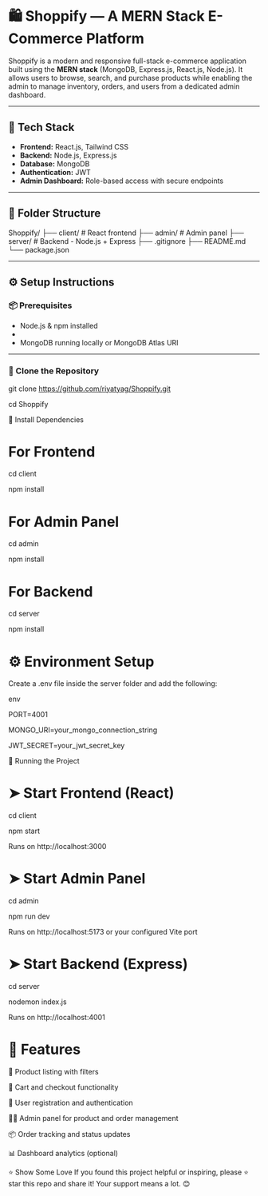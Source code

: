 # 🛍️ Shoppify — A MERN Stack E-Commerce Platform

Shoppify is a modern and responsive full-stack e-commerce application built using the **MERN stack** (MongoDB, Express.js, React.js, Node.js). It allows users to browse, search, and purchase products while enabling the admin to manage inventory, orders, and users from a dedicated admin dashboard.

---

## 🚀 Tech Stack

- **Frontend:** React.js, Tailwind CSS
- **Backend:** Node.js, Express.js
- **Database:** MongoDB
- **Authentication:** JWT
- **Admin Dashboard:** Role-based access with secure endpoints

---

## 📁 Folder Structure

Shoppify/
├── client/ # React frontend
├── admin/ # Admin panel
├── server/ # Backend - Node.js + Express
├── .gitignore
├── README.md
└── package.json

---

## ⚙️ Setup Instructions

### 📦 Prerequisites

- Node.js & npm installed
- 
- MongoDB running locally or MongoDB Atlas URI

---

### 🔧 Clone the Repository

git clone https://github.com/riyatyag/Shoppify.git

cd Shoppify

🧩 Install Dependencies

# For Frontend

cd client

npm install


# For Admin Panel

cd admin

npm install


# For Backend

cd server

npm install


# ⚙️ Environment Setup

Create a .env file inside the server folder and add the following:

env

PORT=4001

MONGO_URI=your_mongo_connection_string

JWT_SECRET=your_jwt_secret_key

🏁 Running the Project

# ➤ Start Frontend (React)

cd client

npm start

Runs on http://localhost:3000

# ➤ Start Admin Panel

cd admin

npm run dev

Runs on http://localhost:5173 or your configured Vite port

# ➤ Start Backend (Express)

cd server

nodemon index.js

Runs on http://localhost:4001

# 🔐 Features
🛒 Product listing with filters

🧾 Cart and checkout functionality

🧍 User registration and authentication

🧑‍💼 Admin panel for product and order management

📦 Order tracking and status updates

📊 Dashboard analytics (optional)


⭐ Show Some Love
If you found this project helpful or inspiring, please ⭐ star this repo and share it! Your support means a lot. 😊








